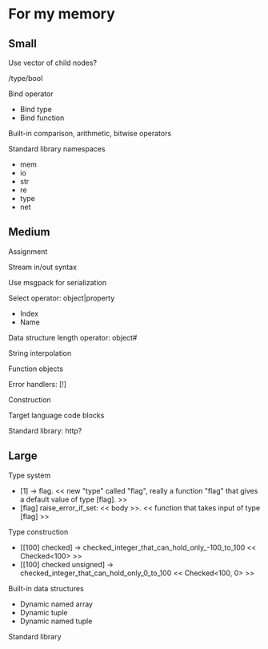 # For my memory

## Small

Use vector of child nodes?

/type/bool

Bind operator
* Bind type
* Bind function

Built-in comparison, arithmetic, bitwise operators

Standard library namespaces
* mem
* io
* str
* re
* type
* net

## Medium

Assignment

Stream in/out syntax

Use msgpack for serialization

Select operator: object|property
* Index
* Name

Data structure length operator: object#

String interpolation

Function objects

Error handlers: [!]

Construction

Target language code blocks

Standard library: http?

## Large

Type system
* [1] -> flag. << new "type" called "flag", really a function "flag" that gives a default value of type [flag]. >>
* [flag] raise_error_if_set: << body >>. << function that takes input of type [flag] >>

Type construction
* [[100] checked] -> checked_integer_that_can_hold_only_-100_to_100 << Checked<100> >> 
* [[100] checked unsigned] -> checked_integer_that_can_hold_only_0_to_100 << Checked<100, 0> >> 

Built-in data structures
* Dynamic named array
* Dynamic tuple
* Dynamic named tuple

Standard library
